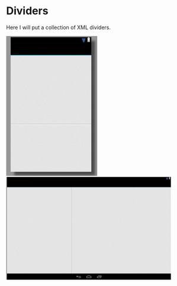 Dividers
=======

Here I will put a collection of XML dividers. 



![cool_divider.jpg](images/cool_divider.jpg "cool_divider.xml")
![cool_divider_vertical.jpg](images/cool_divider_vertical.jpg "cool_divider_vertical.xml")